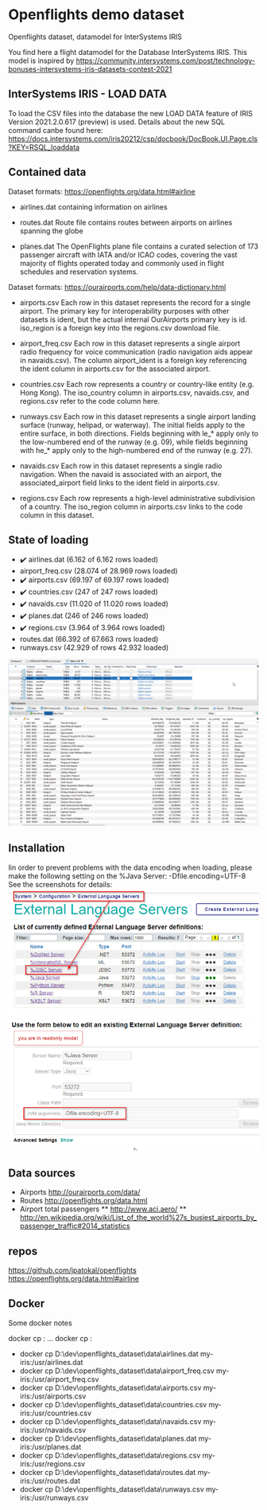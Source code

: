 # Openflights demo dataset
Openflights dataset, datamodel for InterSystems IRIS

You find here a flight datamodel for the Database InterSystems IRIS. This model is inspired by https://community.intersystems.com/post/technology-bonuses-intersystems-iris-datasets-contest-2021

## InterSystems IRIS - LOAD DATA 
To load the CSV files into the database the new LOAD DATA feature of IRIS Version 2021.2.0.617 (preview) is used. Details about the new SQL command canbe found here: https://docs.intersystems.com/iris20212/csp/docbook/DocBook.UI.Page.cls?KEY=RSQL_loaddata

## Contained data
Dataset formats: https://openflights.org/data.html#airline

* airlines.dat 
containing information on airlines

* routes.dat 
Route file contains routes between airports on airlines spanning the globe

* planes.dat 
The OpenFlights plane file contains a curated selection of 173 passenger aircraft with IATA and/or ICAO codes, covering the vast majority of flights operated today and commonly used in flight schedules and reservation systems.

Dataset formats: https://ourairports.com/help/data-dictionary.html

* airports.csv 
Each row in this dataset represents the record for a single airport. The primary key for interoperability purposes with other datasets is ident, but the actual internal OurAirports primary key is id. iso_region is a foreign key into the regions.csv download file. 

* airport_freq.csv 
Each row in this dataset represents a single airport radio frequency for voice communication (radio navigation aids appear in navaids.csv). The column airport_ident is a foreign key referencing the ident column in airports.csv for the associated airport. 
* countries.csv 
Each row represents a country or country-like entity (e.g. Hong Kong). The iso_country column in airports.csv, navaids.csv, and regions.csv refer to the code column here. 
* runways.csv 
Each row in this dataset represents a single airport landing surface (runway, helipad, or waterway). The initial fields apply to the entire surface, in both directions. Fields beginning with le_* apply only to the low-numbered end of the runway (e.g. 09), while fields beginning with he_* apply only to the high-numbered end of the runway (e.g. 27). 
* navaids.csv 
Each row in this dataset represents a single radio navigation. When the navaid is associated with an airport, the associated_airport field links to the ident field in airports.csv. 
* regions.csv 
Each row represents a high-level administrative subdivision of a country. The iso_region column in airports.csv links to the code column in this dataset. 

## State of loading

* :heavy_check_mark: airlines.dat (6.162 of 6.162 rows loaded)
* airport_freq.csv (28.074 of 28.969 rows loaded)
* :heavy_check_mark: airports.csv (69.197 of 69.197 rows loaded) 
* :heavy_check_mark: countries.csv (247 of 247 rows loaded)
* :heavy_check_mark: navaids.csv (11.020 of 11.020 rows loaded)
* :heavy_check_mark: planes.dat (246 of 246 rows loaded)
* :heavy_check_mark: regions.csv (3.964 of 3.964 rows loaded)
* routes.dat (66.392 of 67.663 rows loaded)
* runways.csv (42.929 of  rows 42.932 loaded)

![all tables and row counts](/doc/openflights.png)

## Installation

Iin order to prevent problems with the data encoding when loading, please make the following setting on the %Java Server: -Dfile.encoding=UTF-8
See the screenshots for details:
![%Java Server Settings](/doc/change_jvm_param_for_javaserver.png)
![%Java Server Param](/doc/change_jvm_param_for_javaserver_file_encoding.png)

## Data sources

* Airports http://ourairports.com/data/
* Routes http://openflights.org/data.html
* Airport total passengers
** http://www.aci.aero/
** http://en.wikipedia.org/wiki/List_of_the_world%27s_busiest_airports_by_passenger_traffic#2014_statistics


## repos
https://github.com/jpatokal/openflights
https://openflights.org/data.html#airline

## Docker
Some docker notes

docker cp <src-path> <container>:<dest-path> ... 
docker cp <container>:<src-path> <local-dest-path>


* docker cp D:\dev\openflights_dataset\data\airlines.dat my-iris:/usr/airlines.dat
* docker cp D:\dev\openflights_dataset\data\airport_freq.csv my-iris:/usr/airport_freq.csv
* docker cp D:\dev\openflights_dataset\data\airports.csv my-iris:/usr/airports.csv
* docker cp D:\dev\openflights_dataset\data\countries.csv my-iris:/usr/countries.csv
* docker cp D:\dev\openflights_dataset\data\navaids.csv my-iris:/usr/navaids.csv
* docker cp D:\dev\openflights_dataset\data\planes.dat my-iris:/usr/planes.dat
* docker cp D:\dev\openflights_dataset\data\regions.csv my-iris:/usr/regions.csv
* docker cp D:\dev\openflights_dataset\data\routes.dat my-iris:/usr/routes.dat
* docker cp D:\dev\openflights_dataset\data\runways.csv my-iris:/usr/runways.csv